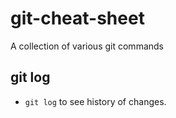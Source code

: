 # git-cheat-sheet

A collection of various git commands

## git log

* `git log` to see history of changes.

